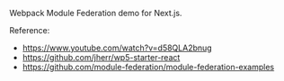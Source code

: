Webpack Module Federation demo for Next.js.

Reference:

- https://www.youtube.com/watch?v=d58QLA2bnug
- https://github.com/jherr/wp5-starter-react
- https://github.com/module-federation/module-federation-examples
